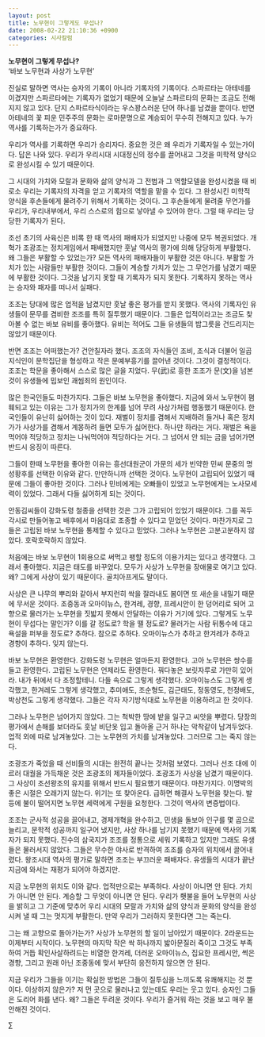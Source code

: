 ```yaml
---
layout: post
title: 노무현이 그렇게도 무섭나?
date: 2008-02-22 21:10:36 +0900
categories: 시사칼럼
---
```

**노무현이 그렇게 무섭나?**  
‘바보 노무현과 사상가 노무현’

진실로 말하면 역사는 승자의 기록이 아니라 기록자의 기록이다. 스파르타는 아테네를 이겼지만 스파르타에는 기록자가 없었기 때문에 오늘날 스파르타의 문화는 조금도 전해지지 않고 있다. 단지 스파르타식이라는 우스꽝스러운 단어 하나를 남겼을 뿐이다. 반면 아테네의 꽃 피운 민주주의 문화는 로마문명으로 계승되어 무수히 전해지고 있다. 누가 역사를 기록하는가가 중요하다. 

우리가 역사를 기록하면 우리가 승리자다. 중요한 것은 왜 우리가 기록자일 수 있는가이다. 답은 나와 있다. 우리가 우리시대 시대정신의 정수를 끌어내고 그것을 미학적 양식으로 완성시킬 수 있기 때문이다. 

그 시대의 가치와 모랄과 문화와 삶의 양식과 그 전범과 그 역할모델을 완성시켰을 때 비로소 우리는 기록자의 자격을 얻고 기록자의 역할을 맡을 수 있다. 그 완성시킨 미학적 양식을 후손들에게 물려주기 위해서 기록하는 것이다. 그 후손들에게 물려줄 무언가를 우리가, 우리내부에서, 우리 스스로의 힘으로 낳아낼 수 있어야 한다. 그럴 때 우리는 당당한 기록자가 된다. 

조선 초기의 사육신은 비록 한 때 역사의 패배자가 되었지만 나중에 모두 복권되었다. 개혁가 조광조는 정치게임에서 패배했지만 훗날 역사의 평가에 의해 당당하게 부활했다. 왜 그들은 부활할 수 있었는가? 모든 역사의 패배자들이 부활한 것은 아니다. 부활할 가치가 있는 사람들만 부활한 것이다. 그들이 계승할 가치가 있는 그 무언가를 남겼기 때문에 부활한 것이다. 그것을 남기지 못할 때 기록자가 되지 못한다. 기록하지 못하는 역사는 승자와 패자를 떠나서 실패다. 

조조는 당대에 많은 업적을 남겼지만 훗날 좋은 평가를 받지 못했다. 역사의 기록자인 유생들이 문무를 겸비한 조조를 특히 질투했기 때문이다. 그들은 업적이라고는 조금도 찾아볼 수 없는 바보 유비를 좋아했다. 유비는 적어도 그들 유생들의 밥그릇을 건드리지는 않았기 때문이다. 

반면 조조는 어떠했는가? 건안칠자라 했다. 조조의 자식들인 조비, 조식과 더불어 일곱 지식인이 문학집단을 형성하고 작은 문예부흥기를 끌어낸 것이다. 그것이 결정적이다. 조조는 학문을 좋아해서 스스로 많은 글을 지었다. 무(武)로 흥한 조조가 문(文)을 넘본 것이 유생들에 밉보인 괘씸죄의 원인이다. 

많은 한국인들도 마찬가지다. 그들은 바보 노무현을 좋아했다. 지금에 와서 노무현이 폄훼되고 있는 이유는 그가 정치가의 한계를 넘어 무려 사상가처럼 행동했기 때문이다. 한국인들이 유난히 싫어하는 것이 있다. 재벌이 정치를 겸해서 지배하려 들거나 혹은 정치가가 사상가를 겸해서 계몽하려 들면 모두가 싫어한다. 하나만 하라는 거다. 재벌은 욕을 먹어야 적당하고 정치는 나눠먹어야 적당하다는 거다. 그 넘어서 안 되는 금을 넘어가면 반드시 응징이 따른다. 

그들이 한때 노무현을 좋아한 이유는 흥선대원군이 가문의 세가 빈약한 민씨 문중의 명성황후를 선택한 이유와 같다. 만만하니까 선택한 것이다. 노무현이 고립되어 있었기 때문에 그들이 좋아한 것이다. 그러나 민비에게는 오빠들이 있었고 노무현에게는 노사모세력이 있었다. 그래서 다들 싫어하게 되는 것이다. 

안동김씨들이 강화도령 철종을 선택한 것은 그가 고립되어 있었기 때문이다. 그를 꼭두각시로 만들어놓고 배후에서 마음대로 조종할 수 있다고 믿었던 것이다. 마찬가지로 그들은 고립된 바보 노무현을 통제할 수 있다고 믿었다. 그러나 노무현은 고분고분하지 않았다. 호락호락하지 않았다. 

처음에는 바보 노무현이 1회용으로 써먹고 팽할 정도의 이용가치는 있다고 생각했다. 그래서 좋아했다. 지금은 태도를 바꾸었다. 모두가 사상가 노무현을 장애물로 여기고 있다. 왜? 그에게 사상이 있기 때문이다. 골치아프게도 말이다. 

사상은 큰 나무의 뿌리와 같아서 부지런히 싹을 잘라내도 봄이면 또 새순을 내밀기 때문에 무서운 것이다. 조중동과 오마이뉴스, 한겨레, 경향, 프레시안이 한 덩어리로 되어 고향으로 물러가는 노무현을 짓밟지 못해서 안달하는 이유가 거기에 있다. 그렇게도 노무현이 무섭다는 말인가? 이를 갈 정도로? 학을 뗄 정도로? 물러가는 사람 뒤통수에 대고 욕설을 퍼부을 정도로? 추하다. 참으로 추하다. 오마이뉴스가 추하고 한겨레가 추하고 경향이 추하다. 잊지 않는다. 

바보 노무현은 환영한다. 강화도령 노무현은 얼마든지 환영한다. 고아 노무현은 쌍수를 들고 환영한다. 고립된 노무현은 언제라도 환영한다. 꿔다놓은 보릿자루로 가만히 있어라. 내가 뒤에서 다 조정할테니. 다들 속으로 그렇게 생각했다. 오마이뉴스도 그렇게 생각했고, 한겨레도 그렇게 생각했고, 추미애도, 조순형도, 김근태도, 정동영도, 천정배도, 박상천도 그렇게 생각했다. 그들은 각자 자기방식대로 노무현을 이용하려고 한 것이다. 

그러나 노무현은 넘어가지 않았다. 그는 척박한 땅에 밭을 일구고 씨앗을 뿌렸다. 당장의 평가에서 손해를 보더라도 훗날 비단옷 입고 돌아올 근거 하나는 악착같이 남겨두었다. 업적 외에 따로 남겨놓았다. 그는 노무현의 가치를 남겨놓았다. 그러므로 그는 죽지 않는다. 

조광조가 죽었을 때 선비들의 시대는 완전히 끝나는 것처럼 보였다. 그러나 선조 대에 이르러 대궐을 가득채운 것은 조광조의 제자들이었다. 조광조가 사상을 남겼기 때문이다. 그 사상이 조선왕조의 유지를 위해서 반드시 필요했기 때문이다. 마찬가지다. 이명박의 좋은 시절은 오래가지 않는다. 위기는 또 찾아온다. 급하면 해결사 노무현을 찾는다. 발등에 불이 떨어지면 노무현 세력에게 구원을 요청한다. 그것이 역사의 변증법이다. 

조조는 군사적 성공을 끌어내고, 경제개혁을 완수하고, 민생을 돌보아 인구를 몇 곱으로 늘리고, 문학적 성공까지 일구어 냈지만, 사상 하나를 남기지 못했기 때문에 역사의 기록자가 되지 못했다. 진수의 삼국지가 조조를 정통으로 세워 기록하고 있지만 그래도 유생들은 물러서지 않았다. 그들은 무수한 야사로 반격하여 조조를 승자의 위치에서 끌어내렸다. 왕조시대 역사의 평가로 말하면 조조는 부끄러운 패배자다. 유생들의 시대가 끝난 지금에 와서는 재평가 되어야 하겠지만.

지금 노무현의 위치도 이와 같다. 업적만으로는 부족하다. 사상이 아니면 안 된다. 가치가 아니면 안 된다. 계승할 그 무엇이 아니면 안 된다. 우리가 횃불을 들어 노무현의 사상을 밝히고 그 기준에 맞추어 우리 시대의 모랄과 가치와 삶의 양식과 문화의 양식을 완성시켜 낼 때 그는 멋지게 부활한다. 만약 우리가 그러하지 못한다면 그는 죽는다. 

그는 왜 고향으로 돌아가는가? 사상가 노무현의 할 일이 남아있기 때문이다. 2라운드는 이제부터 시작이다. 노무현의 마지막 작은 싹 하나까지 밟아문질러 죽이고 그것도 부족하여 거듭 확인사살하려드는 비열한 한겨레, 더러운 오마이뉴스, 집요한 프레시안, 썩은 경향, 그리고 원래 아닌 조중동에 맞서 부단히 응전하지 않으면 안 된다. 

지금 우리가 그들을 이기는 확실한 방법은 그들이 질투심을 느끼도록 유쾌해지는 것 뿐이다. 이상하지 않은가? 저 먼 곳으로 물러나고 있는데도 우리는 웃고 있다. 승자인 그들은 도리어 화를 낸다. 왜? 그들은 두려운 것이다. 우리가 즐거워 하는 것을 보고 매우 불안해진 것이다. 



∑